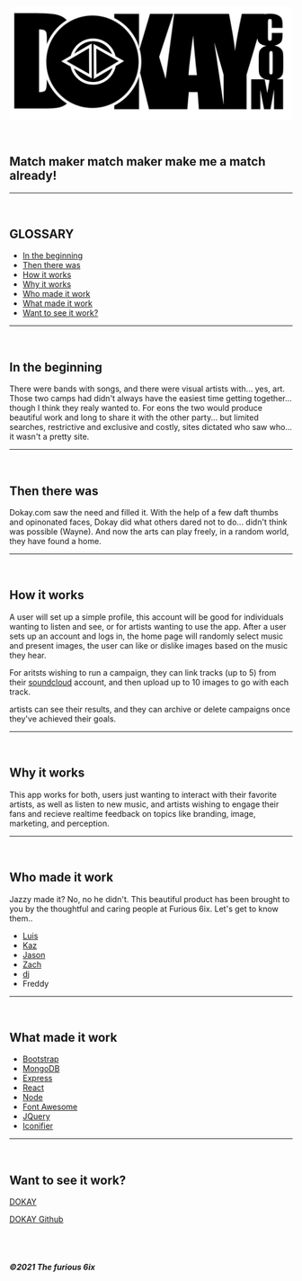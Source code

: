 ![logo](/logo/dokaylogo.png)

<BR>

## Match maker match maker make me a match already!

---

<br>

## GLOSSARY

- [In the beginning](##In-the-beginning)
- [Then there was](#then-there-was)
- [How it works](#how-it-works)
- [Why it works](#why-it-works)
- [Who made it work](#who-made-it-work)
- [What made it work](#what-made-it-work)
- [Want to see it work?](#want-to-see-it-work?)

---

<br>

## In the beginning

There were bands with songs, and there were visual artists with... yes, art. Those two camps had didn't always have the easiest time getting together... though I think they realy wanted to. For eons the two
would produce beautiful work and long to share it with the other party... but limited searches, restrictive and exclusive and costly, sites dictated who saw who... it wasn't a pretty site.

---

<br>

## Then there was

Dokay.com saw the need and filled it.
With the help of a few daft thumbs and opinonated faces, Dokay did what others dared not to do... didn't think was possible (Wayne). And now the arts can play freely, in a random world, they have found a home.

---

<br>

## How it works

A user will set up a simple profile, this account will be good for individuals wanting to listen and see, or for artists wanting to use the app. After a user sets up an account and logs in, the home page will randomly select music and present images, the user can like or dislike images based on the music they hear.

For aritsts wishing to run a campaign, they can link tracks (up to 5) from their [soundcloud](https://www.soundcloud.com) account, and then upload up to 10 images to go with each track.

artists can see their results, and they can archive or delete campaigns once they've achieved their goals.

---

<br>

## Why it works

This app works for both, users just wanting to interact with their favorite artists, as well as listen to new music, and artists wishing to engage their fans and recieve realtime feedback on topics like branding, image, marketing, and perception.

---

<br>

## Who made it work

Jazzy made it? No, no he didn't. This beautiful product has been brought to you by the thoughtful and caring people at Furious 6ix. Let's get to know them..

- [Luis](https://github.com/luiscabrera77)
- [Kaz](https://github.com/justbekazu)
- [Jason](https://github.com/jayeebee)
- [Zach](https://github.com/zpuckett)
- [dj](djrhoten@gmail.com)
- Freddy

---

<br>

## What made it work

- [Bootstrap](https://getbootstrap.com/)
- [MongoDB](https://www.mongodb.com/)
- [Express](https://expressjs.com/)
- [React](https://reactjs.org/)
- [Node](https://reactjs.org/)
- [Font Awesome](https://fontawesome.com/)
- [JQuery](https://jquery.com/)
- [Iconifier](https://iconifier.net/)

---

<br>

## Want to see it work?

[DOKAY](www.Dokay.com)

[DOKAY Github](https://github.com/luiscabrera77/dokay.git)

<br>
<br>

##### ©2021 The furious 6ix
